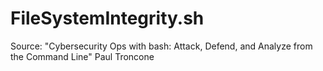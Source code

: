 # FileSystemIntegrity.sh
Source: "Cybersecurity Ops with bash: Attack, Defend, and Analyze from the Command Line" Paul Troncone
